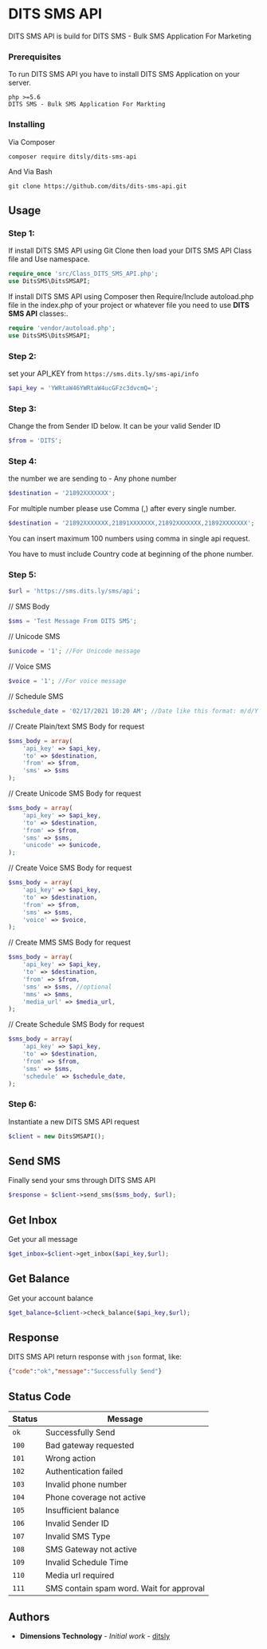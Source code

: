 
# DITS SMS API

DITS SMS API is build for DITS SMS - Bulk SMS Application For Marketing


### Prerequisites

To run DITS SMS API you have to install DITS SMS Application on your server. 
```
php >=5.6
DITS SMS - Bulk SMS Application For Markting
```

### Installing
Via Composer
```
composer require ditsly/dits-sms-api
```

And Via Bash

```
git clone https://github.com/dits/dits-sms-api.git
```

## Usage


 ### Step 1:
If install DITS SMS API using Git Clone then load your DITS SMS API Class file and Use namespace. 
```php
require_once 'src/Class_DITS_SMS_API.php';
use DitsSMS\DitsSMSAPI;
```
If install DITS SMS API using Composer then Require/Include autoload.php file in the index.php of your project or whatever file you need to use **DITS SMS API** classes:. 
```php
require 'vendor/autoload.php';
use DitsSMS\DitsSMSAPI;
```
### Step 2:
set your API_KEY from `https://sms.dits.ly/sms-api/info` 
```php
$api_key = 'YWRtaW46YWRtaW4ucGFzc3dvcmQ=';
```
### Step 3:
Change the from Sender ID  below. It can be your valid Sender ID 
```php
$from = 'DITS';
```

### Step 4:
the number we are sending to - Any phone number
```php
$destination = '21892XXXXXXX';
```
For multiple number please use Comma (,) after every single number.
```php
$destination = '21892XXXXXXX,21891XXXXXXX,21892XXXXXXX,21892XXXXXXX';
```
You can insert maximum 100 numbers using comma in single api request.

You have to must include Country code at beginning of the phone number.  

### Step 5:

```php
$url = 'https://sms.dits.ly/sms/api';
```
// SMS Body
```php
$sms = 'Test Message From DITS SMS';
```
// Unicode SMS
```php
$unicode = '1'; //For Unicode message
```
// Voice SMS
```php
$voice = '1'; //For voice message
```

// Schedule SMS
```php
$schedule_date = '02/17/2021 10:20 AM'; //Date like this format: m/d/Y h:i A
```
// Create Plain/text SMS Body for request
```php
$sms_body = array(
    'api_key' => $api_key,
    'to' => $destination,
    'from' => $from,
    'sms' => $sms
);
```
// Create Unicode SMS Body for request
```php
$sms_body = array(
    'api_key' => $api_key,
    'to' => $destination,
    'from' => $from,
    'sms' => $sms,
    'unicode' => $unicode,
);
```

// Create Voice SMS Body for request
```php
$sms_body = array(
    'api_key' => $api_key,
    'to' => $destination,
    'from' => $from,
    'sms' => $sms,
    'voice' => $voice,
);
```
// Create MMS SMS Body for request
```php
$sms_body = array(
    'api_key' => $api_key,
    'to' => $destination,
    'from' => $from,
    'sms' => $sms, //optional
    'mms' => $mms,
    'media_url' => $media_url,
);
```
// Create Schedule SMS Body for request
```php
$sms_body = array(
    'api_key' => $api_key,
    'to' => $destination,
    'from' => $from,
    'sms' => $sms,
    'schedule' => $schedule_date,
);
```

### Step 6: 
Instantiate a new DITS SMS API request
```php
$client = new DitsSMSAPI();
```

## Send SMS
Finally send your sms through DITS SMS API
```php
$response = $client->send_sms($sms_body, $url);
```

## Get Inbox
Get your all message
```php
$get_inbox=$client->get_inbox($api_key,$url);
```

## Get Balance
Get your account balance
```php
$get_balance=$client->check_balance($api_key,$url);
```
## Response
DITS SMS API return response with `json` format, like:

```json
{"code":"ok","message":"Successfully Send"}
```

## Status Code

| Status | Message |
| --- | --- |
| `ok` | Successfully Send |
| `100` | Bad gateway requested |
| `101` | Wrong action |
| `102` | Authentication failed |
| `103` | Invalid phone number |
| `104` | Phone coverage not active |
| `105` | Insufficient balance |
| `106` | Invalid Sender ID |
| `107` | Invalid SMS Type |
| `108` | SMS Gateway not active |
| `109` | Invalid Schedule Time |
| `110` | Media url required |
| `111` | SMS contain spam word. Wait for approval |

## Authors

* **Dimensions Technology** - *Initial work* - [ditsly](https://github.com/ditsly)
